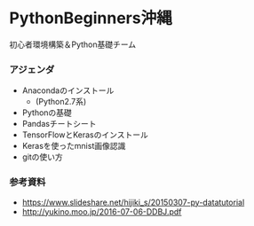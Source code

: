 # PythonBeginners沖縄
初心者環境構築＆Python基礎チーム

### アジェンダ
- Anacondaのインストール
	- (Python2.7系)
- Pythonの基礎
- Pandasチートシート
- TensorFlowとKerasのインストール
- Kerasを使ったmnist画像認識
- gitの使い方

### 参考資料
- https://www.slideshare.net/hijiki_s/20150307-py-datatutorial
- http://yukino.moo.jp/2016-07-06-DDBJ.pdf
